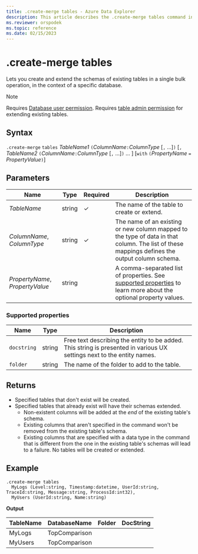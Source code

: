 ```yaml
---
title: .create-merge tables - Azure Data Explorer
description: This article describes the .create-merge tables command in Azure Data Explorer.
ms.reviewer: orspodek
ms.topic: reference
ms.date: 02/15/2023
---
```

# .create-merge tables

Lets you create and extend the schemas of existing tables in a single bulk operation, in the context of a specific database.

> [!NOTE]
> Requires [Database user permission](./access-control/role-based-access-control.md).
> Requires [table admin permission](./access-control/role-based-access-control.md) for extending existing tables.

## Syntax

`.create-merge` `tables` *TableName1* `(`*ColumnName*`:`*ColumnType* [`,` ...]`)` [`,` *TableName2* `(`*ColumnName*`:`*ColumnType* [`,` ...]`)` ... ] [`with` `(`*PropertyName* `=` *PropertyValue*`)`]

## Parameters

| Name | Type | Required | Description |
|--|--|--|--|
| *TableName* | string | &check; | The name of the table to create or extend. |
| *ColumnName*, *ColumnType* | string | &check; | The name of an existing or new column mapped to the type of data in that column. The list of these mappings defines the output column schema.|
| *PropertyName*, *PropertyValue* | string | | A comma-separated list of properties. See [supported properties](#supported-properties) to learn more about the optional property values.|

### Supported properties

|Name|Type|Description|
|--|--|--|
|`docstring`|string|Free text describing the entity to be added. This string is presented in various UX settings next to the entity names.|
|`folder`|string|The name of the folder to add to the table.|

## Returns

* Specified tables that don't exist will be created.
* Specified tables that already exist will have their schemas extended.
    * Non-existent columns will be added at the _end_ of the existing table's schema.
    * Existing columns that aren't specified in the command won't be removed from the existing table's schema.
    * Existing columns that are specified with a data type in the command that is different from the one in the existing table's schemas will lead to a failure. No tables will be created or extended.

## Example

```kusto
.create-merge tables 
  MyLogs (Level:string, Timestamp:datetime, UserId:string, TraceId:string, Message:string, ProcessId:int32),
  MyUsers (UserId:string, Name:string)
```

**Output**

| TableName | DatabaseName  | Folder | DocString |
|-----------|---------------|--------|-----------|
| MyLogs    | TopComparison |        |           |
| MyUsers   | TopComparison |        |           |
